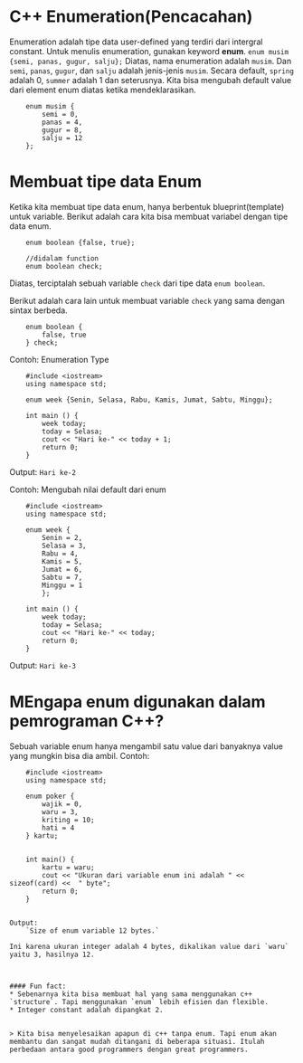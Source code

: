 # C++ Enumeration(Pencacahan)

Enumeration adalah tipe data user-defined yang terdiri dari intergral constant. Untuk menulis enumeration, gunakan keyword **enum**.
`enum musim {semi, panas, gugur, salju};`
Diatas, nama enumeration adalah `musim`.
Dan `semi`, `panas`, `gugur`, dan `salju` adalah jenis-jenis `musim`.
Secara default, `spring` adalah 0, `summer` adalah 1 dan seterusnya. Kita bisa mengubah default value dari element enum diatas ketika mendeklarasikan.

```
    enum musim {
        semi = 0,
        panas = 4,
        gugur = 8,
        salju = 12
    };
```

# Membuat tipe data Enum
Ketika kita membuat tipe data enum, hanya berbentuk blueprint(template) untuk variable.
Berikut adalah cara kita bisa membuat variabel dengan tipe data enum.

```
    enum boolean {false, true};

    //didalam function
    enum boolean check;
```

Diatas, terciptalah sebuah variable `check` dari tipe data `enum boolean`.

Berikut adalah cara lain untuk membuat variable `check` yang sama dengan sintax berbeda.

```
    enum boolean {
        false, true
    } check;
```

Contoh: Enumeration Type
```
    #include <iostream>
    using namespace std;

    enum week {Senin, Selasa, Rabu, Kamis, Jumat, Sabtu, Minggu};

    int main () {
        week today;
        today = Selasa;
        cout << "Hari ke-" << today + 1;
        return 0;
    }
```
Output:
`Hari ke-2`

Contoh: Mengubah nilai default dari enum
```
    #include <iostream>
    using namespace std;

    enum week {
        Senin = 2,
        Selasa = 3,
        Rabu = 4,
        Kamis = 5,
        Jumat = 6,
        Sabtu = 7,
        Minggu = 1
        };

    int main () {
        week today;
        today = Selasa;
        cout << "Hari ke-" << today;
        return 0;
    }

```
Output:
`Hari ke-3`

#
# MEngapa enum digunakan dalam pemrograman C++?
Sebuah variable enum hanya mengambil satu value dari banyaknya value yang mungkin bisa dia ambil. Contoh:
```
    #include <iostream>
    using namespace std;

    enum poker {
        wajik = 0,
        waru = 3,
        kriting = 10;
        hati = 4
    } kartu;


    int main() {
        kartu = waru;
        cout << "Ukuran dari variable enum ini adalah " << sizeof(card) <<  " byte";
        return 0;
    }


Output:
    `Size of enum variable 12 bytes.`

Ini karena ukuran integer adalah 4 bytes, dikalikan value dari `waru` yaitu 3, hasilnya 12.



#### Fun fact:
* Sebenarnya kita bisa membuat hal yang sama menggunakan c++ `structure`. Tapi menggunakan `enum` lebih efisien dan flexible.
* Integer constant adalah dipangkat 2.


> Kita bisa menyelesaikan apapun di c++ tanpa enum. Tapi enum akan membantu dan sangat mudah ditangani di beberapa situasi. Itulah perbedaan antara good programmers dengan great programmers.